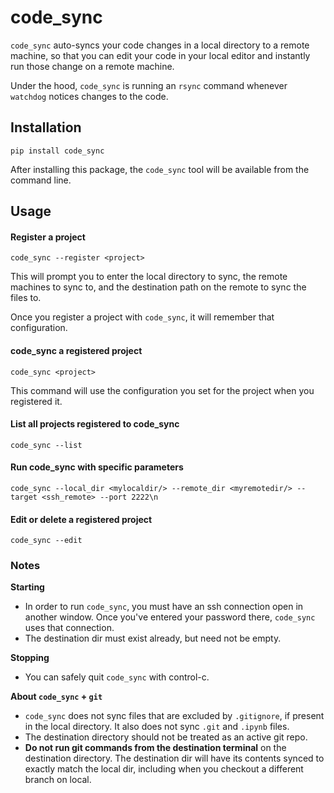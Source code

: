 # code_sync
`code_sync` auto-syncs your code changes in a local directory to a remote machine,
so that you can edit your code in your local editor and instantly run those change on a remote machine.

Under the hood, `code_sync` is running an `rsync` command whenever `watchdog` notices changes to the code.

## Installation
`pip install code_sync`

After installing this package, the `code_sync` tool will be available from the command line.


## Usage

#### Register a project
    code_sync --register <project>
This will prompt you to enter the local directory to sync,
the remote machines to sync to,
and the destination path on the remote to sync the files to.

Once you register a project with `code_sync`, it will remember that configuration.

#### code_sync a registered project
    code_sync <project>
This command will use the configuration you set for the project when you registered it.

#### List all projects registered to code_sync
    code_sync --list

#### Run code_sync with specific parameters
    code_sync --local_dir <mylocaldir/> --remote_dir <myremotedir/> --target <ssh_remote> --port 2222\n

#### Edit or delete a registered project
    code_sync --edit

### Notes
**Starting**
* In order to run `code_sync`, you must have an ssh connection open in another window.
Once you've entered your password there, `code_sync` uses that connection.
* The destination dir must exist already, but need not be empty.

**Stopping**
* You can safely quit `code_sync` with control-c.

**About `code_sync` + `git`**
* `code_sync` does not sync files that are excluded by `.gitignore`, if present in the local directory.
It also does not sync `.git` and `.ipynb` files.
* The destination directory should not be treated as an active git repo.
* **Do not run git commands from the destination terminal** on the destination directory.
The destination dir will have its contents synced to exactly match the local dir, including when you checkout a different branch on local.
